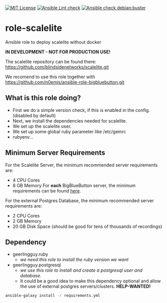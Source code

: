[![MIT License](https://raw.githubusercontent.com/roles-ansible/role-scalelite/master/.github/license.svg?sanitize=true)](https://github.com/roles-ansible/role_scalelite/blob/master/LICENSE)
[![Ansible Lint check](https://github.com/roles-ansible/role-scalelite/workflows/Ansible%20Lint%20check/badge.svg)](https://github.com/roles-ansible/role-scalelite/actions?query=workflow%3A%22Ansible+Lint+check%22)
[![Ansible check debian:buster](https://github.com/roles-ansible/role-scalelite/workflows/Ansible%20check%20debian:buster/badge.svg)](https://github.com/roles-ansible/role-scalelite/actions?query=workflow%3A%22Ansible+check+debian%3Abuster%22)

# role-scalelite
Ansible role to deploy scalelite without docker

**IN DEVELOPMENT - NOT FOR PRODUCTION USE!**

The scalelite repository can be found there:
https://github.com/blindsidenetworks/scalelite.git

We recomend to use this role together with https://github.com/n0emis/ansible-role-bigbluebutton.git

 What is this role doing?
--------------------
 + First we do a simple version check, if this is enabled in the config. (disabled by default)
 + Next, we install the dependencies needed for scalelite.
 + We set up the scalelite user.
 + We set up some global ruby parameter like /etc/gemrc
 + rubyenv...

 Minimum Server Requirements
-----------------------
For the Scalelite Server, the minimum recommended server requirements are:

 + 4 CPU Cores
 + 8 GB Memory
For **each** BigBlueButton server, the minimum requirements can be found [here](http://docs.bigbluebutton.org/2.2/install.html#minimum-server-requirements).

For the external Postgres Database, the minimum recommended server requirements are:
- 2 CPU Cores
- 2 GB Memory
- 20 GB Disk Space (should be good for tens of thousands of recordings)

 Dependency
------
 + geerlingguy.ruby
   * *we need this role to install the ruby version we want*
 + geerlingguy.postgresql
   * *we use this role to install and create a postgresql user and database.*
   * It could be a good idea to make this dependency optional and allow the use of external postgres servers/clusters. **HELP-WANTED!**


```bash
ansible-galaxy install -r requirements.yml
```

